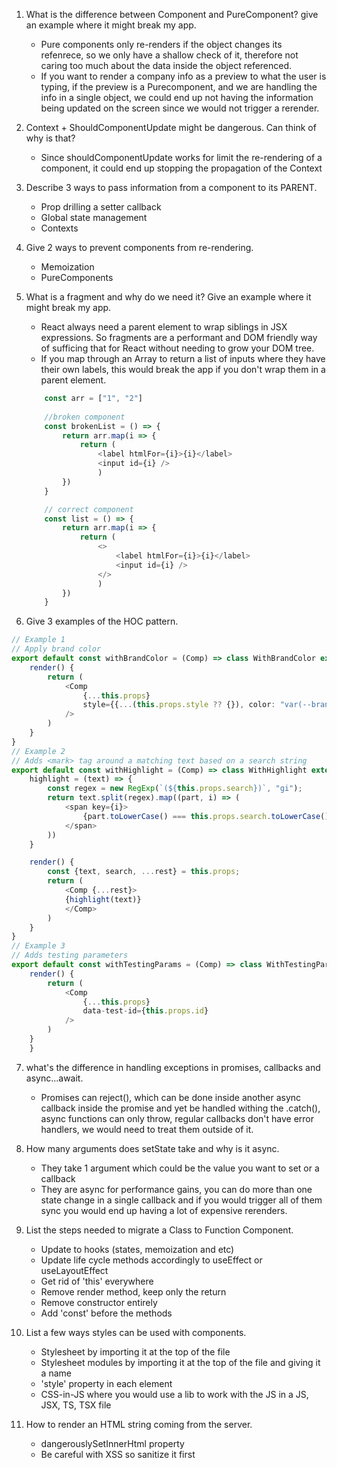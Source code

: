1. What is the difference between Component and PureComponent? give an example where it might break my app.
   - Pure components only re-renders if the object changes its refenrece, so we only have a shallow check of it, therefore not caring too much about the data inside the object referenced.
   - If you want to render a company info as a preview to what the user is typing, if the preview is a Purecomponent, and we are handling the info in a single object, we could end up not having the information being updated on the screen since we would not trigger a rerender.

2. Context + ShouldComponentUpdate might be dangerous. Can think of why is
that?
    - Since shouldComponentUpdate works for limit the re-rendering of a component, it could end up stopping the propagation of the Context

3. Describe 3 ways to pass information from a component to its PARENT.
   - Prop drilling a setter callback
   - Global state management
   - Contexts

4. Give 2 ways to prevent components from re-rendering.
   - Memoization
   - PureComponents

5. What is a fragment and why do we need it? Give an example where it might break my app.
    - React always need a parent element to wrap siblings in JSX expressions. So fragments are a performant and DOM friendly way of sufficing that for React without needing to grow your DOM tree.
    - If you map through an Array to return a list of inputs where they have their own labels, this would break the app if you don't wrap them in a parent element.
    ```ts
        const arr = ["1", "2"]
        
        //broken component
        const brokenList = () => {
            return arr.map(i => {
                return (
                    <label htmlFor={i}>{i}</label>
                    <input id={i} />
                    )
            })
        }

        // correct component
        const list = () => {
            return arr.map(i => {
                return (
                    <>
                        <label htmlFor={i}>{i}</label>
                        <input id={i} />
                    </>
                    )
            })
        }
    ```

6. Give 3 examples of the HOC pattern. 

```ts
// Example 1
// Apply brand color
export default const withBrandColor = (Comp) => class WithBrandColor extends React.Component {
    render() {
        return (
            <Comp
                {...this.props}
                style={{...(this.props.style ?? {}), color: "var(--brandColor)"}}
            />
        )
    }
}
// Example 2
// Adds <mark> tag around a matching text based on a search string
export default const withHighlight = (Comp) => class WithHighlight extends React.Component {
    highlight = (text) => {
        const regex = new RegExp(`(${this.props.search})`, "gi");
        return text.split(regex).map((part, i) => (
            <span key={i}>
                {part.toLowerCase() === this.props.search.toLowerCase() ? <mark>{part}</mark> : part}
            </span>
        ))
    }

    render() {
        const {text, search, ...rest} = this.props;
        return (
            <Comp {...rest}>
            {highlight(text)}
            </Comp>
        )
    }
}
// Example 3
// Adds testing parameters
export default const withTestingParams = (Comp) => class WithTestingParams extends React.Component {
    render() {
        return (
            <Comp
                {...this.props}
                data-test-id={this.props.id}
            />
        )
    }
    }
```

7. what's the difference in handling exceptions in promises, callbacks and async...await.
   - Promises can reject(), which can be done inside another async callback inside the promise and yet be handled withing the .catch(), async functions can only throw, regular callbacks don't have error handlers, we would need to treat them outside of it.

8. How many arguments does setState take and why is it async.
   - They take 1 argument which could be the value you want to set or a callback
   - They are async for performance gains, you can do more than one state change in a single callback and if you would trigger all of them sync you would end up having a lot of expensive rerenders.

9.  List the steps needed to migrate a Class to 
Function Component.
    - Update to hooks (states, memoization and etc)
    - Update life cycle methods accordingly to useEffect or useLayoutEffect
    - Get rid of 'this' everywhere
    - Remove render method, keep only the return
    - Remove constructor entirely
    - Add 'const' before the methods

10.   List a few ways styles can be used with components.
      - Stylesheet by importing it at the top of the file
      - Stylesheet modules by importing it at the top of the file and giving it a name
      - 'style' property in each element
      - CSS-in-JS where you would use a lib to work with the JS in a JS, JSX, TS, TSX file

11.   How to render an HTML string coming from the server.
      - dangerouslySetInnerHtml property
      - Be careful with XSS so sanitize it first
